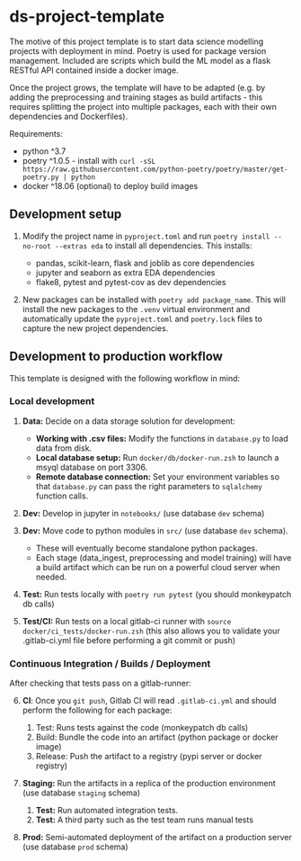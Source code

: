 # ds-project-template

The motive of this project template is to start data science modelling projects with deployment in mind. Poetry is used for package version management. Included are scripts which build the ML model as a flask RESTful API contained inside a docker image.

Once the project grows, the template will have to be adapted (e.g. by adding the preprocessing and training stages as build artifacts - this requires splitting the project into multiple packages, each with their own dependencies and Dockerfiles).

Requirements:

- python ^3.7
- poetry ^1.0.5 - install with `curl -sSL https://raw.githubusercontent.com/python-poetry/poetry/master/get-poetry.py | python`
- docker ^18.06 (optional) to deploy build images

## Development setup

1. Modify the project name in `pyproject.toml` and run `poetry install --no-root --extras eda` to install all dependencies. This installs:

   - pandas, scikit-learn, flask and joblib as core dependencies
   - jupyter and seaborn as extra EDA dependencies
   - flake8, pytest and pytest-cov as dev dependencies

2. New packages can be installed with `poetry add package_name`. This will install the new packages to the `.venv` virtual environment and automatically update the `pyproject.toml` and `poetry.lock` files to capture the new project dependencies.

## Development to production workflow

This template is designed with the following workflow in mind:

### Local development

1. **Data:** Decide on a data storage solution for development:

   - **Working with .csv files:** Modify the functions in `database.py` to load data from disk.
   - **Local database setup:** Run `docker/db/docker-run.zsh` to launch a msyql database on port 3306.
   - **Remote database connection:** Set your environment variables so that `database.py` can pass the right parameters to `sqlalchemy` function calls.

2. **Dev:** Develop in jupyter in `notebooks/` (use database `dev` schema)

3. **Dev:** Move code to python modules in `src/` (use database `dev` schema).
   - These will eventually become standalone python packages.
   - Each stage (data_ingest, preprocessing and model training) will have a build artifact which can be run on a powerful cloud server when needed.

4. **Test:** Run tests locally with `poetry run pytest` (you should monkeypatch db calls)

5. **Test/CI:** Run tests on a local gitlab-ci runner with `source docker/ci_tests/docker-run.zsh` (this also allows you to validate your .gitlab-ci.yml file before performing a git commit or push)

### Continuous Integration / Builds / Deployment

After checking that tests pass on a gitlab-runner:

6. **CI**: Once you `git push`, Gitlab CI will read `.gitlab-ci.yml` and should perform the following for each package:
   1. Test: Runs tests against the code (monkeypatch db calls)
   2. Build: Bundle the code into an artifact (python package or docker image)
   3. Release: Push the artifact to a registry (pypi server or docker registry)

7. **Staging:** Run the artifacts in a replica of the production environment (use database `staging` schema)
   1. **Test:** Run automated integration tests.
   2. **Test:** A third party such as the test team runs manual tests

8. **Prod:** Semi-automated deployment of the artifact on a production server (use database `prod` schema)
